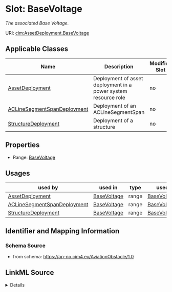 # Slot: BaseVoltage


_The associated Base Voltage._



URI: [cim:AssetDeployment.BaseVoltage](https://cim.ucaiug.io/ns#AssetDeployment.BaseVoltage)



<!-- no inheritance hierarchy -->




## Applicable Classes

| Name | Description | Modifies Slot |
| --- | --- | --- |
[AssetDeployment](AssetDeployment.md) | Deployment of asset deployment in a power system resource role |  no  |
[ACLineSegmentSpanDeployment](ACLineSegmentSpanDeployment.md) | Deployment of an ACLineSegmentSpan |  no  |
[StructureDeployment](StructureDeployment.md) | Deployment of a structure |  no  |







## Properties

* Range: [BaseVoltage](BaseVoltage.md)

## Usages

| used by | used in | type | used |
| ---  | --- | --- | --- |
| [AssetDeployment](AssetDeployment.md) | [BaseVoltage](BaseVoltage.md) | range | [BaseVoltage](BaseVoltage.md) |
| [ACLineSegmentSpanDeployment](ACLineSegmentSpanDeployment.md) | [BaseVoltage](BaseVoltage.md) | range | [BaseVoltage](BaseVoltage.md) |
| [StructureDeployment](StructureDeployment.md) | [BaseVoltage](BaseVoltage.md) | range | [BaseVoltage](BaseVoltage.md) |






## Identifier and Mapping Information







### Schema Source


* from schema: https://ap-no.cim4.eu/AviationObstacle/1.0




## LinkML Source

<details>
```yaml
name: BaseVoltage
description: The associated Base Voltage.
from_schema: https://ap-no.cim4.eu/AviationObstacle/1.0
slot_uri: cim:AssetDeployment.BaseVoltage
alias: BaseVoltage
owner: AssetDeployment
domain_of:
- AssetDeployment
range: BaseVoltage
minimum_cardinality: 0
maximum_cardinality: 1

```
</details>